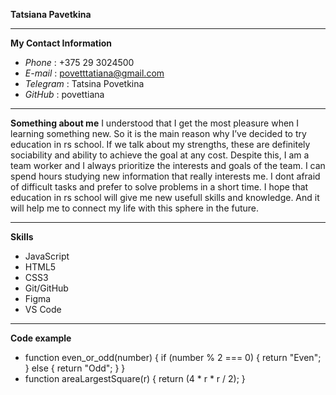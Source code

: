 **Tatsiana Pavetkina**
***
**My Contact Information**
+ *Phone* : +375 29 3024500
+ *E-mail* : povetttatiana@gmail.com
+ *Telegram* : Tatsina Povetkina
+ *GitHub* : povettiana
***
**Something about me**
I understood that I get the most pleasure when I learning something new. So it is the main reason why I’ve decided to try education in rs school.
If we talk about my strengths, these are definitely sociability and ability to achieve the goal at any cost. Despite this, I am a team worker and I always prioritize the interests and goals of the team. I can spend hours studying new information that really interests me. I dont afraid of difficult tasks and prefer to solve problems in a short time. I hope that education in rs school will give me new usefull skills and knowledge. And it will help me to connect my life with this sphere in the future.
***
**Skills**
+ JavaScript
+ HTML5
+ CSS3
+ Git/GitHub
+ Figma
+ VS Code
***
**Code example**
+ function even_or_odd(number) {
  if (number % 2 === 0) {
    return "Even";
  } else {
    return "Odd";
  }
}
+ function areaLargestSquare(r) {
  return (4 * r * r / 2);
}
